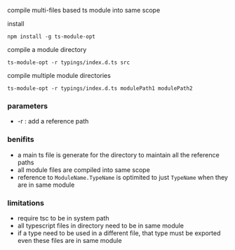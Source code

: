 compile multi-files based ts module into same scope

install
```
npm install -g ts-module-opt
```

compile a module directory
```
ts-module-opt -r typings/index.d.ts src
```

compile multiple module directories
```
ts-module-opt -r typings/index.d.ts modulePath1 modulePath2
```

### parameters
 * -r : add a reference path

### benifits

 * a main ts file is generate for the directory to maintain all the reference paths
 * all module files are compiled into same scope
 * reference to `ModuleName.TypeName` is optimited to just `TypeName` when they are in same module

### limitations
 * require tsc to be in system path
 * all typescript files in directory need to be in same module
 * if a type need to be used in a different file, that type must be exported even these files are in same module